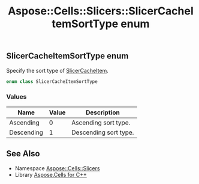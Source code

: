 ﻿---
title: Aspose::Cells::Slicers::SlicerCacheItemSortType enum
linktitle: SlicerCacheItemSortType
second_title: Aspose.Cells for C++ API Reference
description: 'Aspose::Cells::Slicers::SlicerCacheItemSortType enum. Specify the sort type of SlicerCacheItem in C++.'
type: docs
weight: 700
url: /cpp/aspose.cells.slicers/slicercacheitemsorttype/
---
## SlicerCacheItemSortType enum


Specify the sort type of [SlicerCacheItem](../slicercacheitem/).

```cpp
enum class SlicerCacheItemSortType
```

### Values

| Name | Value | Description |
| --- | --- | --- |
| Ascending | 0 | Ascending sort type. |
| Descending | 1 | Descending sort type. |

## See Also

* Namespace [Aspose::Cells::Slicers](../)
* Library [Aspose.Cells for C++](../../)
